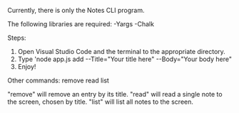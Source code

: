 Currently, there is only the Notes CLI program.

The following libraries are required:
-Yargs
-Chalk

Steps:
1. Open Visual Studio Code and the terminal to the appropriate directory.
2. Type 'node app.js add --Title="Your title here" --Body="Your body here"
3. Enjoy!

Other commands:
remove
read
list

"remove" will remove an entry by its title.
"read" will read a single note to the screen, chosen by title.
"list" will list all notes to the screen.
